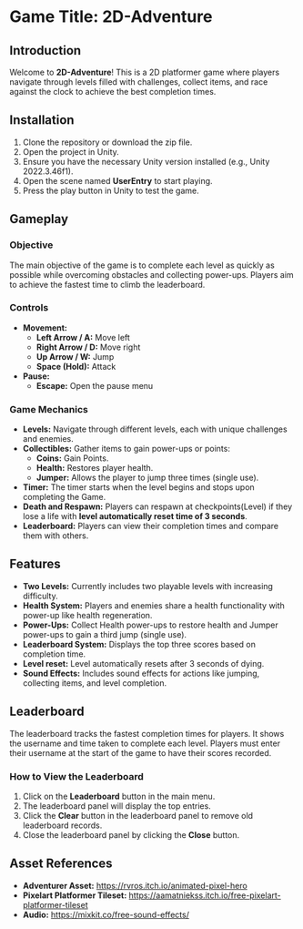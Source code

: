 # Game Title: 2D-Adventure

## Introduction

Welcome to **2D-Adventure**! This is a 2D platformer game where players navigate through levels filled with challenges, collect items, and race against the clock to achieve the best completion times.

## Installation

1. Clone the repository or download the zip file.
2. Open the project in Unity.
3. Ensure you have the necessary Unity version installed (e.g., Unity 2022.3.46f1).
4. Open the scene named **UserEntry** to start playing.
5. Press the play button in Unity to test the game.

## Gameplay

### Objective
The main objective of the game is to complete each level as quickly as possible while overcoming obstacles and collecting power-ups. Players aim to achieve the fastest time to climb the leaderboard.

### Controls
- **Movement:** 
  - **Left Arrow / A:** Move left
  - **Right Arrow / D:** Move right
  - **Up Arrow / W:** Jump
  - **Space (Hold):** Attack
- **Pause:** 
  - **Escape:** Open the pause menu

### Game Mechanics
- **Levels:** Navigate through different levels, each with unique challenges and enemies.
- **Collectibles:** Gather items to gain power-ups or points:
  - **Coins:** Gain Points.
  - **Health:** Restores player health.
  - **Jumper:** Allows the player to jump three times (single use).
- **Timer:** The timer starts when the level begins and stops upon completing the Game.
- **Death and Respawn:** Players can respawn at checkpoints(Level) if they lose a life with **level automatically reset time of 3 seconds**.
- **Leaderboard:** Players can view their completion times and compare them with others.

## Features
- **Two Levels:** Currently includes two playable levels with increasing difficulty.
- **Health System:** Players and enemies share a health functionality with power-up like health regeneration.
- **Power-Ups:** Collect Health power-ups to restore health and Jumper power-ups to gain a third jump (single use).
- **Leaderboard System:** Displays the top three scores based on completion time.
- **Level reset:** Level automatically resets after 3 seconds of dying.
- **Sound Effects:** Includes sound effects for actions like jumping, collecting items, and level completion.

## Leaderboard

The leaderboard tracks the fastest completion times for players. It shows the username and time taken to complete each level. Players must enter their username at the start of the game to have their scores recorded.

### How to View the Leaderboard
1. Click on the **Leaderboard** button in the main menu.
2. The leaderboard panel will display the top entries.
3. Click the **Clear** button in the leaderboard panel to remove old leaderboard records.
4. Close the leaderboard panel by clicking the **Close** button.

## Asset References

- **Adventurer Asset:** https://rvros.itch.io/animated-pixel-hero
- **Pixelart Platformer Tileset:** https://aamatniekss.itch.io/free-pixelart-platformer-tileset
- **Audio:** https://mixkit.co/free-sound-effects/
